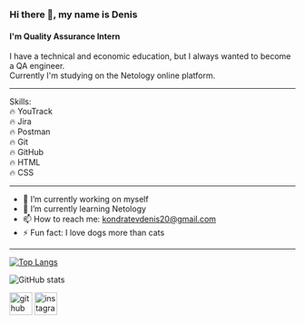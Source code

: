 ### Hi there 👋, my name is Denis
#### I'm Quality Assurance Intern
I have a technical and economic education, but I always wanted to become a QA engineer. <br/>
Сurrently I'm studying on the Netology online platform.
***
Skills:<br/> 
🔥 YouTrack <br/>
🔥 Jira <br/>
🔥 Postman <br/>
🔥 Git <br/>
🔥 GitHub <br/>
🔥 HTML <br/>
🔥 CSS<br/>
***
- 🔭 I’m currently working on myself 
- 🌱 I’m currently learning Netology 
- 📫 How to reach me: kondratevdenis20@gmail.com 
- ⚡ Fun fact: I love dogs more than cats 
***

[![Top Langs](https://github-readme-stats.vercel.app/api/top-langs/?username=dino-4)](https://github.com/anuraghazra/github-readme-stats)

![GitHub stats](https://github-readme-stats.vercel.app/api?username=dino-4&show_icons=true)  

[<img src='https://cdn.jsdelivr.net/npm/simple-icons@3.0.1/icons/github.svg' alt='github' height='40'>](https://github.com/dino-4)  [<img src='https://cdn.jsdelivr.net/npm/simple-icons@3.0.1/icons/instagram.svg' alt='instagram' height='40'>](https://www.instagram.com/dKondratev/)  

